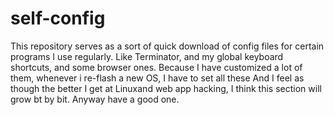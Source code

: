 # self-config

This repository serves as a sort of quick download of config files for certain programs I use regularly.
Like Terminator, and my global keyboard shortcuts, and some browser ones.
Because I have customized a lot of them, whenever i re-flash a new OS, I have to set all these
 And I feel as though the better I get at Linuxand web app hacking, I think this section will grow bt by bit.
Anyway have a good one.
